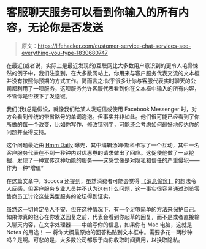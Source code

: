 # 客服聊天服务可以看到你输入的所有内容，无论你是否发送

> 原文：<https://lifehacker.com/customer-service-chat-services-see-everything-you-type-1830680747>

在最近(或者说，实际上是最近发现的)互联网比大多数用户意识到的更令人毛骨悚然的例子中，我们注意到，在大多数网站上，你用来与客户服务代表交流的文本框并没有按照你预期的方式工作。简而言之:似乎很多让你与客服代表实时聊天的公司都利用了一项服务，这项服务允许客服代表看到你在文本框中输入的所有内容，不管你是否按下了发送键。



我们(我)总是假设，就像我们给某人发短信或使用 Facebook Messenger 时，对方会看到传统的带省略号的单词泡泡。但事实并非如此。他们很可能已经看到了你所做的每一个改变，比如你写作、修改错别字，可能还会考虑如何最好地传达你的问题并获得支持。

这个问题最近由 [Hmm Daily](https://hmmdaily.com/2018/11/26/customer-service-chats-are-watching-you-type-before-you-hit-enter/) 曝光，其中编辑汤姆·斯科卡写了一个互动，其中一名客户服务代表在不到一秒钟内对优惠券的请求做出了回应。这促使他做了一点挖掘，发现了一种宣传这种功能的服务——这感觉像是对隐私和信任的严重侵犯——作为一种“增值”

在这篇文章中，Scocca 还提到，虽然消费者可能会觉得 [【消息偷窥】](https://www.livechatinc.com/features/chat-tools/#Message-sneak-peak) 的想法令人反感，但客户服务专业人员并不认为这有什么问题，这一事实很容易通过浏览零售商员工讨论这些类型服务的论坛得到证实。

虽然这一切肯定令人不安，但在这种情况下，有一个足够简单的方法来保护自己。如果你真的担心在你发送回复之前，代表会看到你起草的回复，而不是或者直接输入聊天内容，在文字处理器——中编写你的信息，如果你有 Mac 电脑，这就是 Notes 的用途！ — 将你大概最原始的回答粘贴到文本框中。需要多花一两秒钟吗？是啊。可悲的是，大多数公司都乐于向你收取时间费用，以换取隐私。